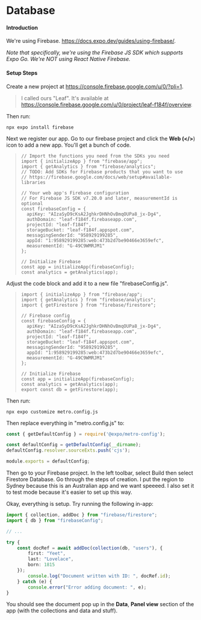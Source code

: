 # Database

#### Introduction

We're using Firebase. https://docs.expo.dev/guides/using-firebase/.

*Note that specifically, we're using the Firebase JS SDK which supports Expo Go. We're NOT using React Native Firebase.*

#### Setup Steps

Create a new project at https://console.firebase.google.com/u/0/?pli=1. 

> I called ours "Leaf". It's available at https://console.firebase.google.com/u/0/project/leaf-f184f/overview.

Then run:

```
npx expo install firebase
```

Next we register our app. Go to our firebase project and click the **Web **(**</>**) icon to add a new app. You'll get a bunch of code.

> ```
> // Import the functions you need from the SDKs you need
> import { initializeApp } from "firebase/app";
> import { getAnalytics } from "firebase/analytics";
> // TODO: Add SDKs for Firebase products that you want to use
> // https://firebase.google.com/docs/web/setup#available-libraries
> 
> // Your web app's Firebase configuration
> // For Firebase JS SDK v7.20.0 and later, measurementId is optional
> const firebaseConfig = {
>   apiKey: "AIzaSyD9cKsA2JghkrDHNhOvBmqOUPa8_jx-Dg4",
>   authDomain: "leaf-f184f.firebaseapp.com",
>   projectId: "leaf-f184f",
>   storageBucket: "leaf-f184f.appspot.com",
>   messagingSenderId: "958929199285",
>   appId: "1:958929199285:web:473b2d7be90466e3659efc",
>   measurementId: "G-49C9WMRJM1"
> };
> 
> // Initialize Firebase
> const app = initializeApp(firebaseConfig);
> const analytics = getAnalytics(app);
> ```

Adjust the code block and add it to a new file "firebaseConfig.js".

> ```
> import { initializeApp } from "firebase/app";
> import { getAnalytics } from "firebase/analytics";
> import { getFirestore } from "firebase/firestore";
> 
> // Firebase config
> const firebaseConfig = {
>   apiKey: "AIzaSyD9cKsA2JghkrDHNhOvBmqOUPa8_jx-Dg4",
>   authDomain: "leaf-f184f.firebaseapp.com",
>   projectId: "leaf-f184f",
>   storageBucket: "leaf-f184f.appspot.com",
>   messagingSenderId: "958929199285",
>   appId: "1:958929199285:web:473b2d7be90466e3659efc",
>   measurementId: "G-49C9WMRJM1"
> };
> 
> // Initialize Firebase
> const app = initializeApp(firebaseConfig);
> const analytics = getAnalytics(app);
> export const db = getFirestore(app);
> ```

Then run:

```
npx expo customize metro.config.js
```

Then replace everything in "metro.config.js" to:

```js
const { getDefaultConfig } = require('@expo/metro-config');

const defaultConfig = getDefaultConfig(__dirname);
defaultConfig.resolver.sourceExts.push('cjs');

module.exports = defaultConfig;
```

Then go to your Firebase project. In the left toolbar, select Build then select Firestore Database. Go through the steps of creation. I put the region to Sydney because this is an Australian app and we want speeeed. I also set it to test mode because it's easier to set up this way.

Okay, everything is setup. Try running the following in-app:

```typescript
import { collection, addDoc } from "firebase/firestore";
import { db } from "firebaseConfig";

// ...

try {
    const docRef = await addDoc(collection(db, "users"), {
        first: "Yeet",
        last: "Lovelace",
        born: 1815
    });
        console.log("Document written with ID: ", docRef.id);
    } catch (e) {
        console.error("Error adding document: ", e);
}
```

You should see the document pop up in the **Data**, **Panel view** section of the app (with the collections and data and stuff).

